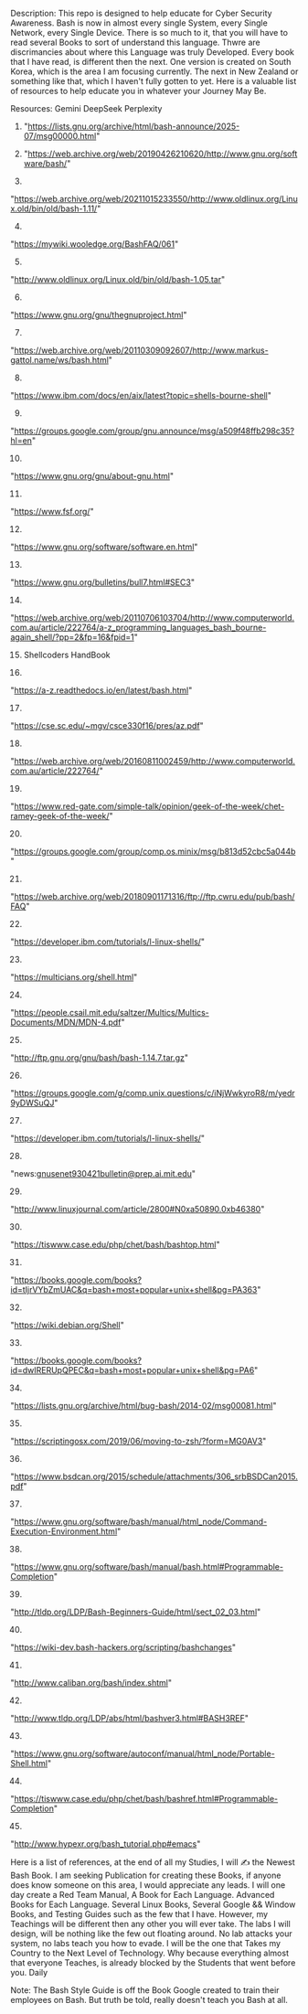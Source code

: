 Description: This repo is designed to help educate for Cyber Security Awareness. Bash is now in almost every single System, every Single Network, every Single Device. There is so much to it, that you will have to read several Books to sort of understand this language. Thwre are discrimancies about where this Language was truly Developed. Every book that I have read, is different then the next. One version is created on South Korea, which is the area I am focusing currently. The next in New Zealand or something like that, which I haven't fully gotten to yet. Here is a valuable list of resources to help educate you in whatever your Journey May Be.




Resources:
Gemini
DeepSeek 
Perplexity 


1. "https://lists.gnu.org/archive/html/bash-announce/2025-07/msg00000.html"

2. "https://web.archive.org/web/20190426210620/http://www.gnu.org/software/bash/"

3.
"https://web.archive.org/web/20211015233550/http://www.oldlinux.org/Linux.old/bin/old/bash-1.11/"

4. 
"https://mywiki.wooledge.org/BashFAQ/061"

5.
"http://www.oldlinux.org/Linux.old/bin/old/bash-1.05.tar"

6.
"https://www.gnu.org/gnu/thegnuproject.html"


7. 
"https://web.archive.org/web/20110309092607/http://www.markus-gattol.name/ws/bash.html"

8.
"https://www.ibm.com/docs/en/aix/latest?topic=shells-bourne-shell"

9.
"https://groups.google.com/group/gnu.announce/msg/a509f48ffb298c35?hl=en"

10. 
"https://www.gnu.org/gnu/about-gnu.html"


11.
"https://www.fsf.org/"


12. 
"https://www.gnu.org/software/software.en.html"


13. 
"https://www.gnu.org/bulletins/bull7.html#SEC3"


14. 
"https://web.archive.org/web/20110706103704/http://www.computerworld.com.au/article/222764/a-z_programming_languages_bash_bourne-again_shell/?pp=2&fp=16&fpid=1"


15. Shellcoders HandBook



16. 
"https://a-z.readthedocs.io/en/latest/bash.html"


17. 
"https://cse.sc.edu/~mgv/csce330f16/pres/az.pdf"



18. 
"https://web.archive.org/web/20160811002459/http://www.computerworld.com.au/article/222764/"



19.
"https://www.red-gate.com/simple-talk/opinion/geek-of-the-week/chet-ramey-geek-of-the-week/"



20.
"https://groups.google.com/group/comp.os.minix/msg/b813d52cbc5a044b"


21. 
"https://web.archive.org/web/20180901171316/ftp://ftp.cwru.edu/pub/bash/FAQ"



22. 
"https://developer.ibm.com/tutorials/l-linux-shells/"



23. 
"https://multicians.org/shell.html"


24. 
"https://people.csail.mit.edu/saltzer/Multics/Multics-Documents/MDN/MDN-4.pdf"


25. 
"http://ftp.gnu.org/gnu/bash/bash-1.14.7.tar.gz"


26. 
"https://groups.google.com/g/comp.unix.questions/c/iNjWwkyroR8/m/yedr9yDWSuQJ"


27. 
"https://developer.ibm.com/tutorials/l-linux-shells/"


28. 
"news:gnusenet930421bulletin@prep.ai.mit.edu"


29.
"http://www.linuxjournal.com/article/2800#N0xa50890.0xb46380"


30. 
"https://tiswww.case.edu/php/chet/bash/bashtop.html"


31. 
"https://books.google.com/books?id=tIjrVYbZmUAC&q=bash+most+popular+unix+shell&pg=PA363"


32.
"https://wiki.debian.org/Shell"


33.
"https://books.google.com/books?id=dwIRERUpQPEC&q=bash+most+popular+unix+shell&pg=PA6"


34. 
"https://lists.gnu.org/archive/html/bug-bash/2014-02/msg00081.html"


35.
"https://scriptingosx.com/2019/06/moving-to-zsh/?form=MG0AV3"


36.
"https://www.bsdcan.org/2015/schedule/attachments/306_srbBSDCan2015.pdf"



37.
"https://www.gnu.org/software/bash/manual/html_node/Command-Execution-Environment.html"


38. 
"https://www.gnu.org/software/bash/manual/bash.html#Programmable-Completion"


39.
"http://tldp.org/LDP/Bash-Beginners-Guide/html/sect_02_03.html"


40.
"https://wiki-dev.bash-hackers.org/scripting/bashchanges"


41.
"http://www.caliban.org/bash/index.shtml"


42.
"http://www.tldp.org/LDP/abs/html/bashver3.html#BASH3REF"


43.
"https://www.gnu.org/software/autoconf/manual/html_node/Portable-Shell.html"


44.
"https://tiswww.case.edu/php/chet/bash/bashref.html#Programmable-Completion"


45.
"http://www.hypexr.org/bash_tutorial.php#emacs"



Here is a list of references, at the end of all my Studies, I will ✍️ the Newest Bash Book. I am seeking Publication for creating these Books, if anyone does know someone on this area, I would appreciate any leads. I will one day create a Red Team Manual, A Book for Each Language. Advanced Books for Each Language. Several Linux Books, Several Google && Window Books, and Testing Guides such as the few that I have. However, my Teachings will be different then any other you will ever take. The labs I will design, will be nothing like the few out floating around. No lab attacks your system, no labs teach you how to evade. I will be the one that Takes my Country to the Next Level of Technology. Why because everything almost that everyone Teaches, is already blocked by the Students that went before you. 
Daily



Note: The Bash Style Guide is off the Book Google created to train their employees on Bash. But truth be told, really doesn't teach you Bash at all.

